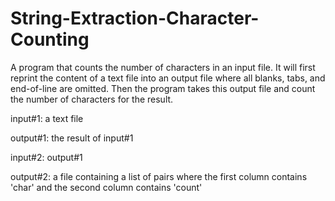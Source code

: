 # String-Extraction-Character-Counting
A program that counts the number of characters in an input file.
It will first reprint the content of a text file into an output file where all blanks, tabs, and end-of-line are omitted. Then the program takes this output file and count the number of characters for the result.

input#1: a text file

output#1: the result of input#1

input#2: output#1

output#2: a file containing a list of <char count> pairs where the first column contains 'char' and the second column contains 'count'
